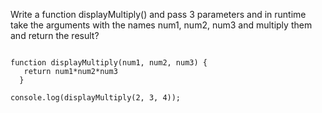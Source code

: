 Write a function displayMultiply() and pass 3 parameters and in runtime take the arguments with the names num1, num2, num3 and multiply them and return the result?



```solution

function displayMultiply(num1, num2, num3) {
   return num1*num2*num3
  }
  
console.log(displayMultiply(2, 3, 4));

```